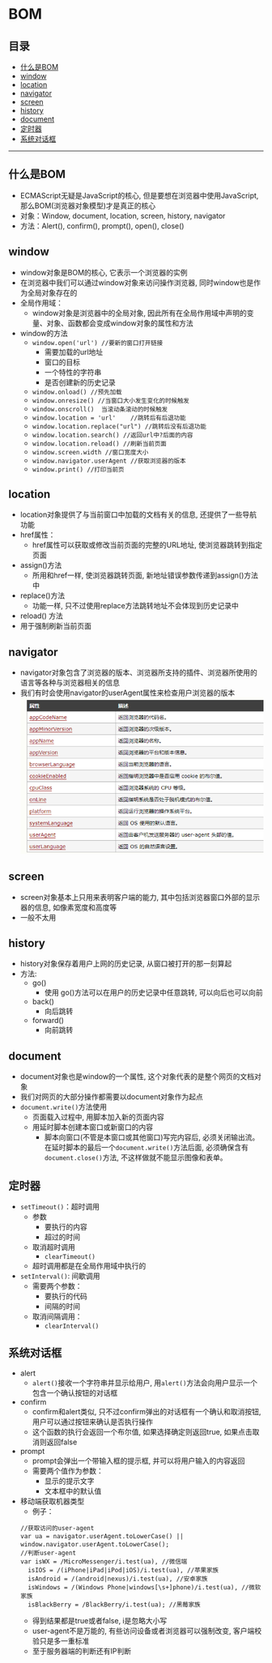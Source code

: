 # BOM
## 目录
* [什么是BOM](#什么是BOM)
* [window](#window)
* [location](#location)
* [navigator](#navigator)
* [screen](#screen)
* [history](#history)
* [document](#document)
* [定时器](#定时器)
* [系统对话框](#系统对话框)
*** 

## 什么是BOM
* ECMAScript无疑是JavaScript的核心, 但是要想在浏览器中使用JavaScript, 那么BOM(浏览器对象模型)才是真正的核心
* 对象：Window, document, location, screen, history, navigator
* 方法：Alert(), confirm(), prompt(), open(), close()
## window
* window对象是BOM的核心, 它表示一个浏览器的实例
* 在浏览器中我们可以通过window对象来访问操作浏览器, 同时window也是作为全局对象存在的
* 全局作用域：
  * window对象是浏览器中的全局对象, 因此所有在全局作用域中声明的变量、对象、函数都会变成window对象的属性和方法
* window的方法
  * `window.open('url') //要新的窗口打开链接`
    * 需要加载的url地址
    * 窗口的目标
    * 一个特性的字符串
    * 是否创建新的历史记录
  * `window.onload() //预先加载`
  * `window.onresize() //当窗口大小发生变化的时候触发`
  * `window.onscroll()	当滚动条滚动的时候触发`
  * `window.location = 'url'	//跳转后有后退功能`
  * `window.location.replace("url") //跳转后没有后退功能`
  * `window.location.search() //返回url中?后面的内容`
  * `window.location.reload() //刷新当前页面`
  * `window.screen.width //窗口宽度大小`
  * `window.navigator.userAgent //获取浏览器的版本`
  * `window.print() //打印当前页`
## location
* location对象提供了与当前窗口中加载的文档有关的信息, 还提供了一些导航功能
* href属性：
  * href属性可以获取或修改当前页面的完整的URL地址, 使浏览器跳转到指定页面
* assign()方法
  * 所用和href一样, 使浏览器跳转页面, 新地址错误参数传递到assign()方法中
* replace()方法
  * 功能一样, 只不过使用replace方法跳转地址不会体现到历史记录中
* reload() 方法
 * 用于强制刷新当前页面
## navigator
* navigator对象包含了浏览器的版本、浏览器所支持的插件、浏览器所使用的语言等各种与浏览器相关的信息
* 我们有时会使用navigator的userAgent属性来检查用户浏览器的版本
  ![](/images/navigator.jpg "navigator属性")
## screen
* screen对象基本上只用来表明客户端的能力, 其中包括浏览器窗口外部的显示器的信息, 如像素宽度和高度等
* 一般不太用
## history
* history对象保存着用户上网的历史记录, 从窗口被打开的那一刻算起
* 方法:
  * go()
    * 使用 go()方法可以在用户的历史记录中任意跳转, 可以向后也可以向前
  * back()
    * 向后跳转
  * forward()
    * 向前跳转
## document
* document对象也是window的一个属性, 这个对象代表的是整个网页的文档对象
* 我们对网页的大部分操作都需要以document对象作为起点
* `document.write()`方法使用	
  * 页面载入过程中, 用脚本加入新的页面内容
  * 用延时脚本创建本窗口或新窗口的内容
    * 脚本向窗口(不管是本窗口或其他窗口)写完内容后, 必须关闭输出流。
    在延时脚本的最后一个`document.write()`方法后面, 必须确保含有`document.close()`方法, 
    不这样做就不能显示图像和表单。
## 定时器
  * `setTimeout()`：超时调用
    * 参数
      * 要执行的内容
      * 超过的时间
    * 取消超时调用
      * `clearTimeout()`
    * 超时调用都是在全局作用域中执行的
  * `setInterval()`: 间歇调用
    * 需要两个参数：
      * 要执行的代码
      * 间隔的时间
    * 取消间隔调用：
      * `clearInterval()`
## 系统对话框
* alert
  * `alert()`接收一个字符串并显示给用户, 用`alert()`方法会向用户显示一个包含一个确认按钮的对话框
* confirm
  * confirm和alert类似, 只不过confirm弹出的对话框有一个确认和取消按钮, 用户可以通过按钮来确认是否执行操作
  * 这个函数的执行会返回一个布尔值, 如果选择确定则返回true, 如果点击取消则返回false
* prompt
  * prompt会弹出一个带输入框的提示框, 并可以将用户输入的内容返回
  * 需要两个值作为参数：
    * 显示的提示文字
    * 文本框中的默认值
* 移动端获取机器类型
  * 例子： 
  ```
  //获取访问的user-agent
  var ua = navigator.userAgent.toLowerCase() || window.navigator.userAgent.toLowerCase();
  //判断user-agent
  var isWX = /MicroMessenger/i.test(ua), //微信端
    isIOS = /(iPhone|iPad|iPod|iOS)/i.test(ua), //苹果家族
    isAndroid = /(android|nexus)/i.test(ua), //安卓家族
    isWindows = /(Windows Phone|windows[\s+]phone)/i.test(ua), //微软家族
    isBlackBerry = /BlackBerry/i.test(ua); //黑莓家族
  ```
  * 得到结果都是true或者false, i是忽略大小写
  * user-agent不是万能的, 有些访问设备或者浏览器可以强制改变, 客户端校验只是多一重标准
  * 至于服务器端的判断还有IP判断








